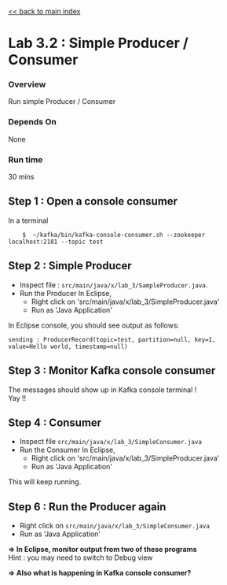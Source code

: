 <link rel='stylesheet' href='../assets/css/main.css'/>

[<< back to main index](../README.md) 

Lab 3.2 : Simple Producer / Consumer
===========================

### Overview
Run simple Producer / Consumer

### Depends On 
None

### Run time
30 mins


## Step 1 : Open a console consumer
In a terminal 
```
    $  ~/kafka/bin/kafka-console-consumer.sh --zookeeper localhost:2181 --topic test
```

## Step 2 : Simple Producer
* Inspect file : `src/main/java/x/lab_3/SampleProducer.java`.  
* Run the Producer
In Eclipse, 
    - Right click on 'src/main/java/x/lab_3/SimpleProducer.java'
    - Run as 'Java Application'

In Eclipse console, you should see output as follows:
```console
sending : ProducerRecord(topic=test, partition=null, key=1, value=Hello world, timestamp=null)
```


## Step 3 : Monitor Kafka console consumer
The messages should show up in Kafka console terminal !  
Yay !!


## Step 4 : Consumer
* Inspect file `src/main/java/x/lab_3/SimpleConsumer.java`  
* Run the Consumer
In Eclipse, 
    - Right click on 'src/main/java/x/lab_3/SimpleProducer.java'
    - Run as 'Java Application'

This will keep running.

## Step 6 : Run the Producer again
* Right click on `src/main/java/x/lab_3/SimpleConsumer.java` 
* Run as 'Java Application'

**=> In Eclipse, monitor output from two of these programs**   
Hint : you may need to switch to Debug view

**=> Also what is happening in Kafka console consumer?**
